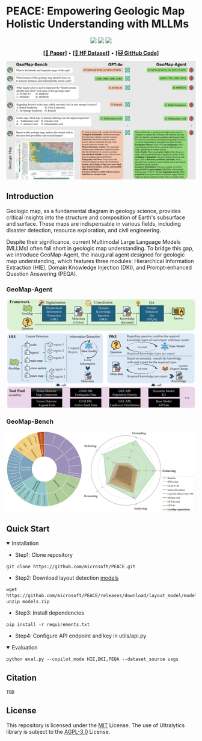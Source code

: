 # PEACE: Em**p**owering G**e**ologic M**a**p Holisti**c** Und**e**rstanding with MLLMs

<div align="center">

![](https://img.shields.io/badge/Task-GeoMap-orange)
![](https://img.shields.io/badge/Data-Released-green)
![](https://img.shields.io/badge/Code_License-MIT-blue)

</div>

<p align="center">
  <a href="https://arxiv.org/abs/"><b>[📜 Paper]</b></a> •
  <a href="https://huggingface.co/microsoft/GeoMap-Bench"><b>[🤗 HF Dataset]</b></a> •
  <a href="https://github.com/microsoft/PEACE"><b>[🐱 GitHub Code]</b></a>
</p>

<p align="center">
    <img src="./images/Cover_v8.png" width="800">
</p>

## Introduction
Geologic map, as a fundamental diagram in geology science, provides critical insights into the structure and composition of Earth's subsurface and surface. These maps are indispensable in various fields, including disaster detection, resource exploration, and civil engineering.

Despite their significance, current Multimodal Large Language Models (MLLMs) often fall short in geologic map understanding.
To bridge this gap, we introduce GeoMap-Agent, the inaugural agent designed for geologic map understanding, which features three modules: Hierarchical Information Extraction (HIE), Domain Knowledge Injection (DKI), and Prompt-enhanced Question Answering (PEQA).

### GeoMap-Agent

<p align="center">
    <img src="./images/GeoMap_Agent_Framework_v2.png" width="800">
</p>

### GeoMap-Bench

<p align="center">
    <img src="./images/GeoMap_Benchmark.png" width="800">
</p>


## Quick Start
<details open>
<summary>Installation</summary>

 - Step1: Clone repository
```
git clone https://github.com/microsoft/PEACE.git
```

 - Step2: Download layout detection [models](https://github.com/microsoft/PEACE/releases/download/layout_model/models.zip)
```
wget https://github.com/microsoft/PEACE/releases/download/layout_model/models.zip
unzip models.zip
```

 - Step3: Install dependencies
```
pip install -r requirements.txt
```

 - Step4: Configure API endpoint and key in utils/api.py

</details>

<details open>
<summary>Evaluation</summary>

```
python eval.py --copilot_mode HIE,DKI,PEQA --dataset_source usgs
```

</details>

## Citation
```
TBD
```

## License
This repository is licensed under the [MIT](https://github.com/microsoft/PEACE/blob/main/LICENSE) License.
The use of Ultralytics library is subject to the [AGPL-3.0](https://github.com/ultralytics/ultralytics/blob/main/LICENSE) License.
